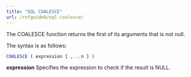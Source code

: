 ```yaml
---
title: "OQL COALESCE"
url: /refguide8/oql-coalesce/
---
```


The COALESCE function returns the first of its arguments that is not null.

The syntax is as follows:

```sql
COALESCE ( expression [ ,...n ] )
```

**expression**
Specifies the expression to check if the result is NULL.
